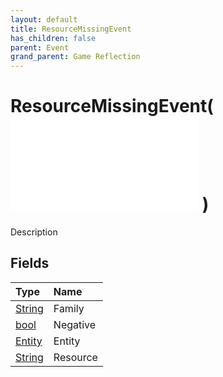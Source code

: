 ```yaml
---
layout: default
title: ResourceMissingEvent
has_children: false
parent: Event
grand_parent: Game Reflection
---
```

# ResourceMissingEvent( ![ EntityEventBase ](/game-reflection/events/entity_event_base.md) )
Description 

## Fields
| Type | Name |
|:-------------|:--------------|
| [String](/game-reflection/components/string.md) | Family |
| [bool](/game-reflection/components/bool.md) | Negative |
| [Entity](/game-reflection/classes/entity.md) | Entity |
| [String](/game-reflection/components/string.md) | Resource |
